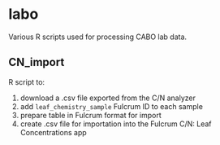 # labo
Various R scripts used for processing CABO lab data.

## CN_import
R script to:
1. download a .csv file exported from the C/N analyzer
2. add `leaf_chemistry_sample` Fulcrum ID to each sample
3. prepare table in Fulcrum format for import
4. create .csv file for importation into the Fulcrum C/N: Leaf Concentrations app
